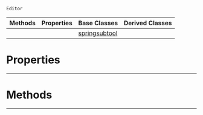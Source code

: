  `Editor`

|Methods|Properties|Base Classes|Derived Classes|
|---|---|---|---|
| | |[springsubtool](https://github.com/zeroengineteam/ZeroDocs/blob/master/code_reference/class_reference/springsubtool.markdown)| |


 #  Properties


---  
 #  Methods


---  
 

 